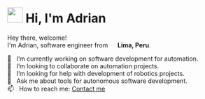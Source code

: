 # <img src="https://cdn.jsdelivr.net/gh/Th3Wall/assets-cdn/PersonalGithubReadme/HandGreet.gif" width="35px" height="35px" />&nbsp;<b>Hi, I'm Adrian</b>

<p>
<p>Hey there, welcome!</br>
  I'm Adrian, software engineer from <img src="https://img.icons8.com/fluency/48/000000/peru-circular.png" width="14px"/> <b>Lima, Peru</b>.</p>

  🔭 &nbsp; I’m currently working on software development for automation.\
  👯 &nbsp; I’m looking to collaborate on automation projects.\
  🤔 &nbsp; I’m looking for help with development of robotics projects.\
  💬 &nbsp; Ask me about tools for autonomous software development.\
  📫 &nbsp; How to reach me: <a href = "mailto:adrianxalzamora@gmail.com?subject = Contact&body = Message"> Contact me </a> 
</p>

  
  
<!--
## 📈 &nbsp; Github Stats ##


  [![Adrian's GitHub stats](https://github-readme-stats.vercel.app/api?username=MechaXAI&show_icons=true&hide_border=true&theme=dracula)](https://github.com/MechaXAI/github-readme-stats)



![My GitHub Streak](http://github-readme-streak-stats.herokuapp.com?user=MechaXAI&hide_border=true&theme=dracula)

 

**MechaXAI/MechaXAI** is a ✨ _special_ ✨ repository because its `README.md` (this file) appears on your GitHub profile.

Here are some ideas to get you started:

- 🔭 I’m currently working on software development for automation
- 🌱 I’m currently learning ...
- 👯 I’m looking to collaborate on automation projects
- 🤔 I’m looking for help with development of robotics projects
- 💬 Ask me about tools for autonomous software development 
- 📫 How to reach me: adrianxalzamora@gmail.com
 

- ⚡ Fun fact: ...
-->

